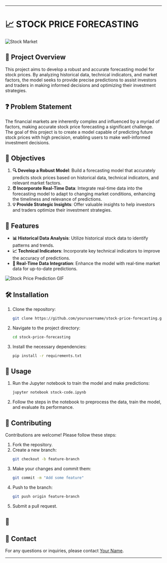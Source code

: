 
---

# 📈 STOCK PRICE FORECASTING

![Stock Market](https://media.giphy.com/media/a5lblR57YiDnlMoYhN/giphy.gif?cid=ecf05e47jpkdei40fjgedgq2bhsjgrmzzzm3hd5g96def1ki&ep=v1_gifs_related&rid=giphy.gif&ct=g) 

## 📝 Project Overview

This project aims to develop a robust and accurate forecasting model for stock prices. By analyzing historical data, technical indicators, and market factors, the model seeks to provide precise predictions to assist investors and traders in making informed decisions and optimizing their investment strategies.

## ❓ Problem Statement

The financial markets are inherently complex and influenced by a myriad of factors, making accurate stock price forecasting a significant challenge. The goal of this project is to create a model capable of predicting future stock prices with high precision, enabling users to make well-informed investment decisions.

## 🎯 Objectives

1. **🔍 Develop a Robust Model**: Build a forecasting model that accurately predicts stock prices based on historical data, technical indicators, and relevant market factors.
2. **⏰ Incorporate Real-Time Data**: Integrate real-time data into the forecasting model to adapt to changing market conditions, enhancing the timeliness and relevance of predictions.
3. **💡 Provide Strategic Insights**: Offer valuable insights to help investors and traders optimize their investment strategies.

## 🌟 Features

- **📊 Historical Data Analysis**: Utilize historical stock data to identify patterns and trends.
- **📈 Technical Indicators**: Incorporate key technical indicators to improve the accuracy of predictions.
- **🔄 Real-Time Data Integration**: Enhance the model with real-time market data for up-to-date predictions.

![Stock Price Prediction GIF](https://media.giphy.com/media/JtBZm3Getg3dqxK0zP/giphy.gif?cid=790b7611p3qj5t48gda1cmsxp5zo1ytm23wtk5aov716qlsr&ep=v1_gifs_search&rid=giphy.gif&ct=g "Stock Price forecasting ") 

## 🛠️ Installation

1. Clone the repository:
   ```bash
   git clone https://github.com/yourusername/stock-price-forecasting.git
   ```
2. Navigate to the project directory:
   ```bash
   cd stock-price-forecasting
   ```
3. Install the necessary dependencies:
   ```bash
   pip install -r requirements.txt
   ```

## 🚀 Usage

1. Run the Jupyter notebook to train the model and make predictions:
   ```bash
   jupyter notebook stock-code.ipynb
   ```
2. Follow the steps in the notebook to preprocess the data, train the model, and evaluate its performance.

## 🤝 Contributing

Contributions are welcome! Please follow these steps:

1. Fork the repository.
2. Create a new branch:
   ```bash
   git checkout -b feature-branch
   ```
3. Make your changes and commit them:
   ```bash
   git commit -m "Add some feature"
   ```
4. Push to the branch:
   ```bash
   git push origin feature-branch
   ```
5. Submit a pull request.

## 📜 


## 📧 Contact

For any questions or inquiries, please contact [Your Name](mailto:your.email@example.com).

---
